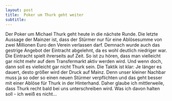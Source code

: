 ```yaml
---
layout: post
title:  Poker um Thurk geht weiter
subtitle:  
---
```


Der Poker um Michael Thurk geht heute in die nächste Runde. Die letzte Aussage der Mainzer ist, dass der Stürmer nur für eine Ablösesumme von zwei Millionen Euro den Verein verlassen darf. Demnach wurde auch das gestrige Angebot der Eintracht abgelehnt, da es wohl deutlich niedriger war. Die Eintracht spielt ihrerseits auf Zeit. So ist zu hören, dass man vielleicht gar nicht mehr auf dem Transfermarkt aktiv werden wird. Und wenn doch, dann soll es vielleicht gar nicht Thurk sein. Die Taktik ist klar: Je länger es dauert, desto größer wird der Druck auf Mainz. Denn unser kleiner Nachbar muss ja so oder so einen neuen Stürmer verpflichten und das geht besser mit einer Ablöse für Thurk in der Hinterhand. Daher glaube ich mittlerweile, dass Thurk recht bald bei uns unterschreiben wird. Was ich davon halten soll - ich weiß es nicht...


